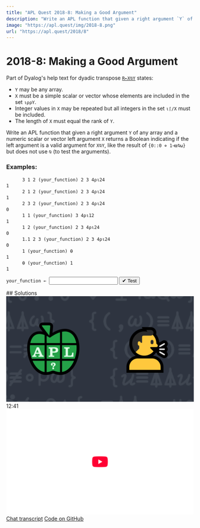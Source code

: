 ```yaml
---
title: "APL Quest 2018-8: Making a Good Argument"
description: "Write an APL function that given a right argument `Y` of any array and a numeric scalar or vector left argument `X` returns a Boolean indicating if the left argument is a valid argument for `X⍉Y`, like the result of `{0::0 ⋄ 1⊣⍺⍉⍵}` but does not use `⍉` (to test the arguments)."
image: "https://apl.quest/img/2018-8.png"
url: "https://apl.quest/2018/8"
---
```


# <span class=s>2018-</span>8: Making a Good Argument

Part of Dyalog's help text for dyadic transpose [`R←X⍉Y`](http://help.dyalog.com/latest/#Language/Primitive%20Functions/Transpose%20Dyadic.htm) states:
- `Y` may be any array.
- `X` must be a simple scalar or vector whose elements are included in the set `⍳⍴⍴Y`.
- Integer values in `X` may be repeated but all integers in the set `⍳⌈/X` must be included.
- The length of `X` must equal the rank of `Y`. 

Write an APL function that given a right argument `Y` of any array and a numeric scalar or vector left argument `X` returns a Boolean indicating if the left argument is a valid argument for `X⍉Y`, like the result of `{0::0 ⋄ 1⊣⍺⍉⍵}` but does not use `⍉` (to test the arguments).

### Examples:

```APL
      3 1 2 (your_function) 2 3 4⍴⍳24
1
      2 1 2 (your_function) 2 3 4⍴⍳24
1
      2 3 2 (your_function) 2 3 4⍴⍳24
0
      1 1 (your_function) 3 4⍴⍳12
1
      1 2 (your_function) 2 3 4⍴⍳24
0
      1.1 2 3 (your_function) 2 3 4⍴⍳24
0
      1 (your_function) ⍬
1
      ⍬ (your_function) 1
1
```
<div class="pdiv">
  <code onclick="p_Input.focus()">your_function ← </code><input id="p_Input" autocomplete="off" spellcheck="false" oninput="this.parentElement.querySelector`button`.disabled=false;localStorage.setItem(window.location.pathname,this.value)" onkeypress="subm(event)">
  <button onclick="alert$.next`Testing…`;submitSolution`p`" class="md-button md-button--primary">&#x2714; Test</button>
</div>
<p id="p_Output"></p>
## Solutions
<div onclick="play(this)" title="Video on YouTube" class="yt">
<img alt="Video Thumbnail" src="../../img/2018-8.png">
<time>12:41</time>
<img alt="YouTube" src="../../img/yt-big.png">
</div>
<a href="https://chat.stackexchange.com/transcript/52405?m=63151714#63151714" target="_blank" class="md-button md-button--primary">Chat transcript</a>
<a href="https://github.com/abrudz/apl_quest/tree/main/2018/8.apl" target="_blank" class="md-button md-button--primary right">Code on GitHub</a>

<script>
    testCases={"a":[["3 1 2","2 3 4⍴⍳24"],["2 1 2"," 2 3 4⍴⍳24"],["2 3 2"," 2 3 4⍴⍳24"],["?3 3 3"," 2 3 4⍴⍳24"],["1 1","3 4⍴⍳12"],["1 2"," 2 3 4⍴⍳24"],["1.1 2 3"," 2 3 4⍴⍳24"]],"b":[["1","⍬"],["⍬","1"],["1 2 3 4","2 3 4 5⍴⍳120"],["(?4) ⍴⍳4","((?4) ⍴3)⍴⍳27"],["0 0 0","2 3 4⍴⍳24"]],"f":"{0::0 ⋄ 1⊣⍺⍉⍵}","p":"1∘/","x":"⍉⎕"}
    p_Input.value=localStorage.getItem(window.location.pathname)
    play=e=>e.outerHTML=`<iframe src="https://www.youtube.com/embed/F72metQNXAU?list=PLYKQVqyrAEj9wDIUyLDGtDAFTKY38BUMN&autoplay=1" title="<span class=s>2018-</span>8: Making a Good Argument (APL Quest 2018-8)" frameborder="0" allow="accelerometer; autoplay; clipboard-write; encrypted-media; gyroscope; picture-in-picture; web-share" referrerpolicy="strict-origin-when-cross-origin" allowfullscreen></iframe>`
</script>
